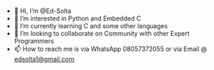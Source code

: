 - 👋 Hi, I’m @Ed-Solta
- 👀 I’m interested in Python and Embedded C
- 🌱 I’m currently learning C and some other languages 
- 💞️ I’m looking to collaborate on Community with other Expert Programmers 
- 📫 How to reach me is via WhatsApp 08057372055 or via Email @ edsolta1@gmail.com
<!---
Ed-Solta/Ed-Solta is a ✨ special ✨ repository because its `README.md` (this file) appears on your GitHub profile.
You can click the Preview link to take a look at your changes.
--->
